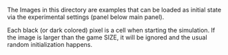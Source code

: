 The Images in this directory are examples that can be loaded as initial state via the experimental settings (panel below main panel).


Each black (or dark colored) pixel is a cell when starting the simulation. If the image is larger than the game SIZE, it will be ignored and the usual random initialization happens.